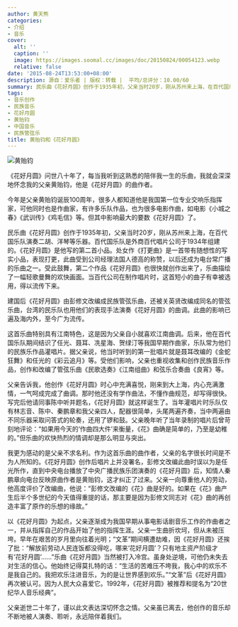 ```yaml
---
author: 黄天熊
categories:
- 介绍
- 音乐
cover:
  alt: ''
  caption: ''
  image: https://images.soomal.cc/images/doc/20150824/00054123.webp
  relative: false
date: '2015-08-24T13:53:00+08:00'
description: 源自：爱乐者 | 版权：转载 |  平均/总评分：10.00/60
summary: 民乐曲《花好月圆》创作于1935年初，父亲当时20岁，刚从苏州来上海，在百代国乐队演奏二胡、洋琴等乐器。百代国乐队是外商百代唱片公司于1934年组建的。《花好月圆》是他写的第二首小品。处女作《打更曲》是一首带有随想性的写实小品，表现打更，此曲受到公司经理法国人德高的称赞，以后还成为电台常广播的乐曲之一……
tags:
- 音乐创作
- 民族音乐
- 花好月圆
- 黄贻钧
- 中国音乐
- 民族管弦乐
title: 黄贻钧和《花好月圆》
---
```


![黄贻钧](https://images.soomal.cc/images/doc/20150824/00054122_01.webp)





《花好月圆》问世八十年了，每当我听到这熟悉的陪伴我一生的乐曲，我就会深深地怀念我的父亲黄贻钧，他是《花好月圆》的曲作者。

今年是父亲黄贻钧诞辰100周年，很多人都知道他是我国第一位专业交响乐指挥家，可他同时也是作曲家，有许多乐队作品，也为很多电影作曲，如电影《小城之春》《武训传》《鸡毛信》等。但其中影响最大的要数《花好月圆》了。

民乐曲《花好月圆》创作于1935年初，父亲当时20岁，刚从苏州来上海，在百代国乐队演奏二胡、洋琴等乐器。百代国乐队是外商百代唱片公司于1934年组建的。《花好月圆》是他写的第二首小品。处女作《打更曲》是一首带有随想性的写实小品，表现打更，此曲受到公司经理法国人德高的称赞，以后还成为电台常广播的乐曲之一。受此鼓舞，第二个作品《花好月圆》也很快就创作出来了，乐曲描绘了一幅轻歌曼舞的欢快画面。当百代公司在制作唱片时，这首短小的曲子有幸被选用，得以流传下来。

建国后《花好月圆》由彭修文改编成民族管弦乐曲，还被关英贤改编成同名的管弦乐曲，台湾的民乐队也用他们的表现手法演奏《花好月圆》的曲调。此曲的影响已遍及海内外，至今广为流传。

这首乐曲特别具有江南特色，这是因为父亲自小就喜欢江南曲调。后来，他在百代国乐队期间结识了任光、聂耳、冼星海、贺绿汀等我国早期作曲家，乐队常为他们的民族乐作品灌唱片。据父亲说，他当时听到的第一批唱片就是聂耳改编的《金蛇狂舞》和任光的《彩云追月》等。受他们影响，父亲也重视收集和创作民族音乐作品，创作和改编了管弦乐曲《民歌选奏》《江南组曲》和弦乐合奏曲《良宵》等。



父亲告诉我，他创作《花好月圆》时心中充满喜悦，刚来到大上海，内心充满激情，一气呵成完成了曲调。那时他还没有学作曲法，不懂作曲规范，却写得很快。写完后他请同事陈中听并题名，《花好月圆》就这样诞生了。当年灌唱片时乐队仅有林志音、陈中、秦鹏章和我父亲四人，配器很简单，头尾两遍齐奏，当中两遍由不同乐器采取问答式的轮奏，还用了锣和鼓。父亲晚年听了当年录制的唱片后曾苛刻地评论：“如果用今天的‘作曲四大件’来衡量，《花》曲确是简单的，乃至是幼稚的。”但乐曲的欢快热烈的情调却是那么明显与突出。

我更为感动的是父亲不求名利。作为这首乐曲的曲作者，父亲的名字很长时间是不为人所知的。《花好月圆》创作后唱片上并没署名，彭修文改编此曲时误以为是任光所作，直到中央电台播放了中央广播民族乐团演奏的《花好月圆》后，知情人秦鹏章向电台反映原曲作者是黄贻钧，这才纠正了过来。父亲一向尊重他人的劳动，他高度评价了改编曲，他说：“彭修文改编的《花》曲是好的。如果在《花》曲产生后半个多世纪的今天值得重提的话，那主要是因为彭修文同志对《花》曲的再创造丰富了原作的乐想的缘故。”

以《花好月圆》为起点，父亲逐渐成为我国早期从事电影话剧音乐工作的作曲者之一，并从指挥自己的作品开始了他的指挥生涯。父亲一生曲折坎坷，但从未被压垮。早年在艰苦的岁月里向往着光明；“文革”期间横遭劫难，因《花好月圆》还挨了批：“解放前劳动人民连饭都没得吃，哪来‘花好月圆’？只有地主资产阶级才有‘花好月圆’……”乐曲《花好月圆》当然被打入冷宫。虽身处逆境，可他仍未失去对生活的信心。他始终记得莫扎特的话：“生活的苦难压不垮我，我心中的欢乐不是我自己的。我把欢乐注进音乐，为的是让世界感到欢乐。”“文革”后《花好月圆》再次被认可。因为人民大众喜爱它。1992年，《花好月圆》被推荐和提名为“20世纪华人音乐经典”。

父亲逝世二十年了，谨以此文表达深切怀念之情。父亲虽已离去，他创作的音乐却不断地被人演奏、聆听，永远陪伴着我们。